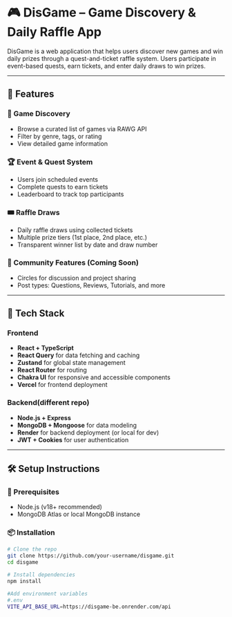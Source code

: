 # 🎮 DisGame – Game Discovery & Daily Raffle App

DisGame is a web application that helps users discover new games and win daily prizes through a quest-and-ticket raffle system. Users participate in event-based quests, earn tickets, and enter daily draws to win prizes.

---

## 🚀 Features

### 🎯 Game Discovery
- Browse a curated list of games via RAWG API
- Filter by genre, tags, or rating
- View detailed game information

### 🏆 Event & Quest System
- Users join scheduled events
- Complete quests to earn tickets
- Leaderboard to track top participants

### 🎟️ Raffle Draws
- Daily raffle draws using collected tickets
- Multiple prize tiers (1st place, 2nd place, etc.)
- Transparent winner list by date and draw number

### 💬 Community Features (Coming Soon)
- Circles for discussion and project sharing
- Post types: Questions, Reviews, Tutorials, and more

---

## 🧱 Tech Stack

### Frontend
- **React + TypeScript**
- **React Query** for data fetching and caching
- **Zustand** for global state management
- **React Router** for routing
- **Chakra UI** for responsive and accessible components
- **Vercel** for frontend deployment

### Backend(different repo)
- **Node.js + Express**
- **MongoDB + Mongoose** for data modeling
- **Render** for backend deployment (or local for dev)
- **JWT + Cookies** for user authentication

---

## 🛠️ Setup Instructions

### 🔧 Prerequisites
- Node.js (v18+ recommended)
- MongoDB Atlas or local MongoDB instance

### 📦 Installation

```bash
# Clone the repo
git clone https://github.com/your-username/disgame.git
cd disgame

# Install dependencies
npm install

#Add environment variables
#.env
VITE_API_BASE_URL=https://disgame-be.onrender.com/api